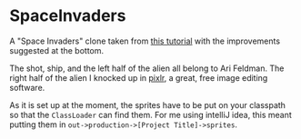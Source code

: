 # SpaceInvaders
A "Space Invaders" clone taken from [this tutorial](http://www.cokeandcode.com/info/tut2d.html) with the improvements suggested at the bottom.

The shot, ship, and the left half of the alien all belong to Ari Feldman. The right half of the alien I knocked up in [pixlr](https://pixlr.com/), a great, free image editing software.

As it is set up at the moment, the sprites have to be put on your classpath so that the `ClassLoader` can find them. For me using intelliJ idea, this meant putting them in `out->production->[Project Title]->sprites`.
